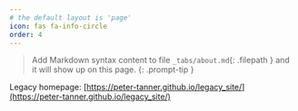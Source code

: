 ```yaml
---
# the default layout is 'page'
icon: fas fa-info-circle
order: 4
---
```


> Add Markdown syntax content to file `_tabs/about.md`{: .filepath } and it will show up on this page.
> {: .prompt-tip }

Legacy homepage: [https://peter-tanner.github.io/legacy_site/](https://peter-tanner.github.io/legacy_site/)
